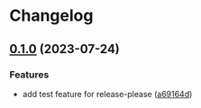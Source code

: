 # Changelog

## [0.1.0](https://github.com/elijaholmos/ci-cd-playground/compare/v0.0.1...v0.1.0) (2023-07-24)


### Features

* add test feature for release-please ([a69164d](https://github.com/elijaholmos/ci-cd-playground/commit/a69164d864028fc8235520e76ec59413955795cb))
